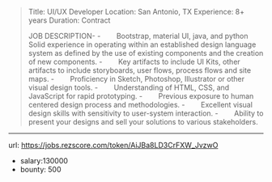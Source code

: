 >
>Title: UI/UX Developer
>Location: San Antonio, TX
>Experience: 8+ years
>Duration: Contract
>
>JOB DESCRIPTION-
>-        Bootstrap, material UI, java, and python Solid experience in operating within an established design language system as defined by the use of existing components and the creation of new components.
>-        Key artifacts to include UI Kits, other artifacts to include storyboards, user flows, process flows and site maps.
>-        Proficiency in Sketch, Photoshop, Illustrator or other visual design tools.
>-        Understanding of HTML, CSS, and JavaScript for rapid prototyping.
>-        Previous exposure to human centered design process and methodologies.
>-        Excellent visual design skills with sensitivity to user-system interaction.
>-        Ability to present your designs and sell your solutions to various stakeholders.
>

------
url: https://jobs.rezscore.com/token/AiJBa8LD3CrFXW_JvzwO
- salary:130000
- bounty: 500

